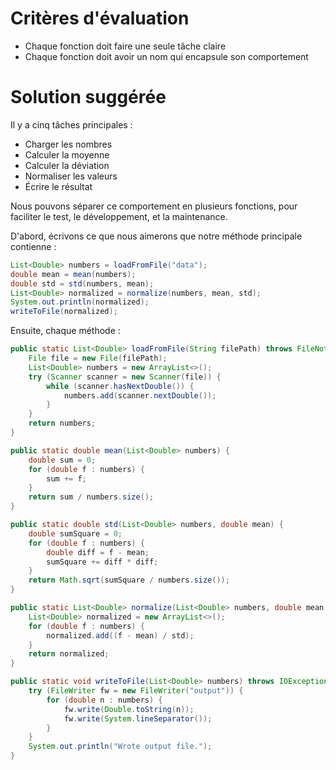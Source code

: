 # Critères d'évaluation

- Chaque fonction doit faire une seule tâche claire
- Chaque fonction doit avoir un nom qui encapsule son comportement

# Solution suggérée

Il y a cinq tâches principales :
- Charger les nombres
- Calculer la moyenne
- Calculer la déviation
- Normaliser les valeurs
- Écrire le résultat

Nous pouvons séparer ce comportement en plusieurs fonctions, pour faciliter le test, le développement, et la maintenance.

D'abord, écrivons ce que nous aimerons que notre méthode principale contienne :

```java
List<Double> numbers = loadFromFile("data");
double mean = mean(numbers);
double std = std(numbers, mean);
List<Double> normalized = normalize(numbers, mean, std);
System.out.println(normalized);
writeToFile(normalized);
```

Ensuite, chaque méthode :

```java
public static List<Double> loadFromFile(String filePath) throws FileNotFoundException {
    File file = new File(filePath);
    List<Double> numbers = new ArrayList<>();
    try (Scanner scanner = new Scanner(file)) {
        while (scanner.hasNextDouble()) {
            numbers.add(scanner.nextDouble());
        }
    }
    return numbers;
}

public static double mean(List<Double> numbers) {
    double sum = 0;
    for (double f : numbers) {
        sum += f;
    }
    return sum / numbers.size();
}

public static double std(List<Double> numbers, double mean) {
    double sumSquare = 0;
    for (double f : numbers) {
        double diff = f - mean;
        sumSquare += diff * diff;
    }
    return Math.sqrt(sumSquare / numbers.size());
}

public static List<Double> normalize(List<Double> numbers, double mean, double std) {
    List<Double> normalized = new ArrayList<>();
    for (double f : numbers) {
        normalized.add((f - mean) / std);
    }
    return normalized;
}

public static void writeToFile(List<Double> numbers) throws IOException {
    try (FileWriter fw = new FileWriter("output")) {
        for (double n : numbers) {
            fw.write(Double.toString(n));
            fw.write(System.lineSeparator());
        }
    }
    System.out.println("Wrote output file.");
}
```
